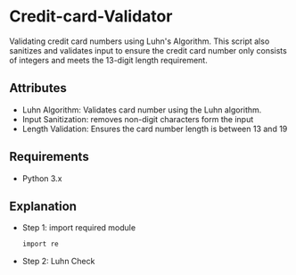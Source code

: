 # Credit-card-Validator
Validating credit card numbers using Luhn's Algorithm. This script also sanitizes and validates input to ensure the credit card number only consists of integers and meets the 13-digit length requirement.

## Attributes

- Luhn Algorithm: Validates card number using the Luhn algorithm.
- Input Sanitization: removes non-digit characters form the input
- Length Validation: Ensures the card number length is between 13 and 19

## Requirements
- Python 3.x

## Explanation
- Step 1: import required module
  ```bash
  import re
  ```
- Step 2: Luhn Check

